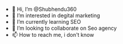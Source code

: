 - 👋 Hi, I’m @Shubhendu360
- 👀 I’m interested in degital marketing 
- 🌱 I’m currently learning SEO 
- 💞️ I’m looking to collaborate on Seo agency
- 📫 How to reach me, i don't know

<!---
Shubhendu360/Shubhendu360 is a ✨ special ✨ repository because its `README.md` (this file) appears on your GitHub profile.
You can click the Preview link to take a look at your changes.
--->
